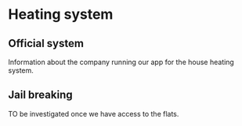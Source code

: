 Heating system
===

Official system
---
Information about the company running our app for the house heating system.

Jail breaking
---
TO be investigated once we have access to the flats.
